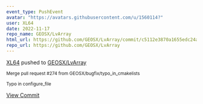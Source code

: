 ```yaml
---
event_type: PushEvent
avatar: "https://avatars.githubusercontent.com/u/1560114?"
user: XL64
date: 2022-11-17
repo_name: GEOSX/LvArray
html_url: https://github.com/GEOSX/LvArray/commit/c5112e3870a1655edc24a608fe1e693bedd41e86
repo_url: https://github.com/GEOSX/LvArray
---
```


<a href='https://github.com/XL64' target='_blank'>XL64</a> pushed to <a href='https://github.com/GEOSX/LvArray' target='_blank'>GEOSX/LvArray</a>

<small>Merge pull request #274 from GEOSX/bugfix/typo_in_cmakelists

Typo in configure_file</small>

<a href='https://github.com/GEOSX/LvArray/commit/c5112e3870a1655edc24a608fe1e693bedd41e86' target='_blank'>View Commit</a>
